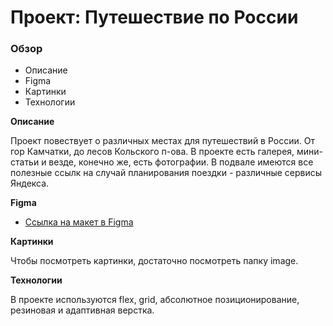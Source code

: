 # Проект: Путешествие по России

### Обзор
* Описание
* Figma
* Картинки
* Технологии

**Описание**

Проект повествует о различных местах для путешествий в России. От гор Камчатки, до лесов Кольского п-ова. В проекте есть галерея, мини-статьи и везде, конечно же, есть фотографии. В подвале имеются все полезные ссылк на случай планирования поездки - различные сервисы Яндекса.

**Figma**

* [Ссылка на макет в Figma](https://www.figma.com/file/5S2WSbEFL6awjVWJ0NWL8Q/Sprint-3_-Russia-_-desktop-mobile?node-id=28503%3A0)

**Картинки**

Чтобы посмотреть картинки, достаточно посмотреть папку image.

**Технологии**

В проекте используются flex, grid, абсолютное позиционирование, резиновая и адаптивная верстка.
